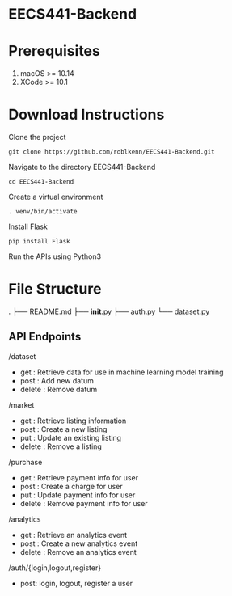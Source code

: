# EECS441-Backend

# Prerequisites
1. macOS >= 10.14
2. XCode >= 10.1

# Download Instructions
Clone the project
```
git clone https://github.com/roblkenn/EECS441-Backend.git
```
Navigate to the directory EECS441-Backend
```
cd EECS441-Backend
```
Create a virtual environment
```
. venv/bin/activate
```
Install Flask
```
pip install Flask
```
Run the APIs using Python3

# File Structure
.
├── README.md
├── __init__.py
├── auth.py
└── dataset.py

## API Endpoints

/dataset
- get : Retrieve data for use in machine learning model training
- post : Add new datum
- delete : Remove datum

/market
- get : Retrieve listing information
- post : Create a new listing
- put : Update an existing listing
- delete : Remove a listing

/purchase
- get : Retrieve payment info for user
- post : Create a charge for user
- put : Update payment info for user
- delete : Remove payment info for user

/analytics
- get : Retrieve an analytics event
- post : Create a new analytics event
- delete : Remove an analytics event

/auth/{login,logout,register}
- post: login, logout, register a user
